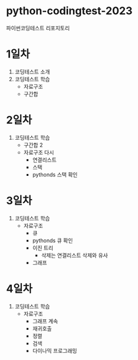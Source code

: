 # python-codingtest-2023
파이썬코딩테스트 리포지토리

# 1일차
1. 코딩테스트 소개
2. 코딩테스트 학습
    - 자료구조
    - 구간합

# 2일차
1. 코딩테스트 학습
    - 구간합 2
    - 자료구조 다시
        - 연결리스트
        - 스택
        - pythonds 스택 확인  

# 3일차
1. 코딩테스트 학습
    - 자료구조
        - 큐
        - pythonds 큐 확인  
        - 이진 트리
            - 삭제는 연결리스트 삭제와 유사
        - 그래프

# 4일차
1. 코딩테스트 학습
    - 자료구조
        - 그래프 계속        
        - 재귀호출
        - 정렬
        - 검색
        - 다이나믹 프로그래밍  
